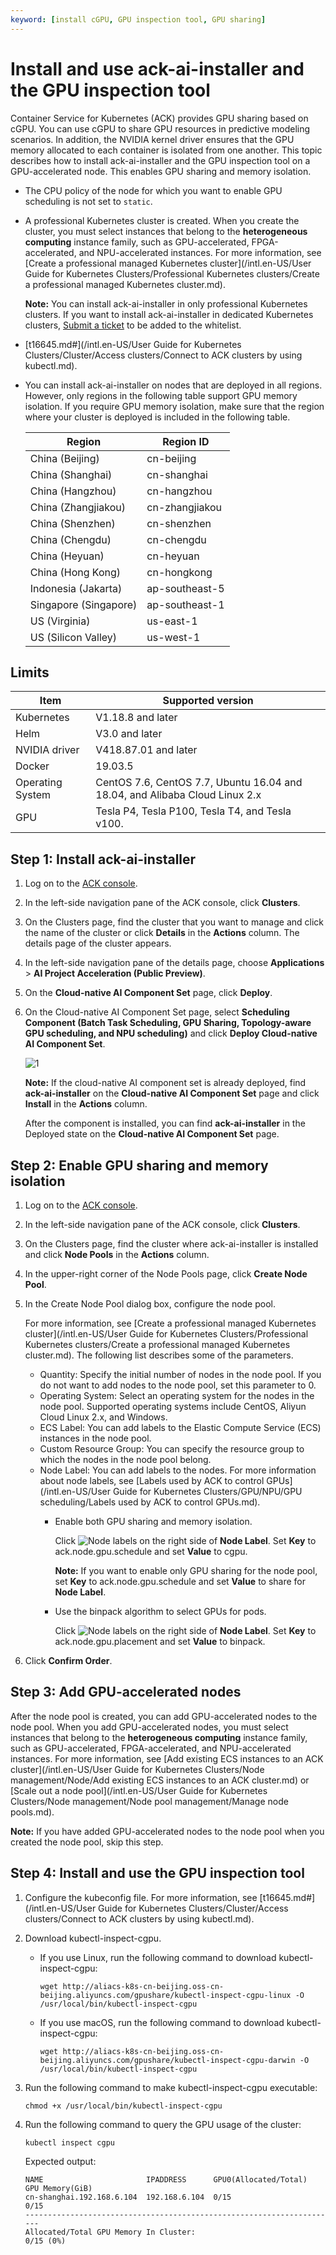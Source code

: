 ```yaml
---
keyword: [install cGPU, GPU inspection tool, GPU sharing]
---
```


# Install and use ack-ai-installer and the GPU inspection tool

Container Service for Kubernetes \(ACK\) provides GPU sharing based on cGPU. You can use cGPU to share GPU resources in predictive modeling scenarios. In addition, the NVIDIA kernel driver ensures that the GPU memory allocated to each container is isolated from one another. This topic describes how to install ack-ai-installer and the GPU inspection tool on a GPU-accelerated node. This enables GPU sharing and memory isolation.

-   The CPU policy of the node for which you want to enable GPU scheduling is not set to `static`.
-   A professional Kubernetes cluster is created. When you create the cluster, you must select instances that belong to the **heterogeneous computing** instance family, such as GPU-accelerated, FPGA-accelerated, and NPU-accelerated instances. For more information, see [Create a professional managed Kubernetes cluster](/intl.en-US/User Guide for Kubernetes Clusters/Professional Kubernetes clusters/Create a professional managed Kubernetes cluster.md).

    **Note:** You can install ack-ai-installer in only professional Kubernetes clusters. If you want to install ack-ai-installer in dedicated Kubernetes clusters, [Submit a ticket](https://workorder-intl.console.aliyun.com/console.htm) to be added to the whitelist.

-   [t16645.md\#](/intl.en-US/User Guide for Kubernetes Clusters/Cluster/Access clusters/Connect to ACK clusters by using kubectl.md).
-   You can install ack-ai-installer on nodes that are deployed in all regions. However, only regions in the following table support GPU memory isolation. If you require GPU memory isolation, make sure that the region where your cluster is deployed is included in the following table.

    |Region|Region ID|
    |------|---------|
    |China \(Beijing\)|cn-beijing|
    |China \(Shanghai\)|cn-shanghai|
    |China \(Hangzhou\)|cn-hangzhou|
    |China \(Zhangjiakou\)|cn-zhangjiakou|
    |China \(Shenzhen\)|cn-shenzhen|
    |China \(Chengdu\)|cn-chengdu|
    |China \(Heyuan\)|cn-heyuan|
    |China \(Hong Kong\)|cn-hongkong|
    |Indonesia \(Jakarta\)|ap-southeast-5|
    |Singapore \(Singapore\)|ap-southeast-1|
    |US \(Virginia\)|us-east-1|
    |US \(Silicon Valley\)|us-west-1|


## Limits

|Item|Supported version|
|----|-----------------|
|Kubernetes|V1.18.8 and later|
|Helm|V3.0 and later|
|NVIDIA driver|V418.87.01 and later|
|Docker|19.03.5|
|Operating System|CentOS 7.6, CentOS 7.7, Ubuntu 16.04 and 18.04, and Alibaba Cloud Linux 2.x|
|GPU|Tesla P4, Tesla P100, Tesla T4, and Tesla v100.|

## Step 1: Install ack-ai-installer

1.  Log on to the [ACK console](https://cs.console.aliyun.com).

2.  In the left-side navigation pane of the ACK console, click **Clusters**.

3.  On the Clusters page, find the cluster that you want to manage and click the name of the cluster or click **Details** in the **Actions** column. The details page of the cluster appears.

4.  In the left-side navigation pane of the details page, choose **Applications** \> **AI Project Acceleration \(Public Preview\)**.

5.  On the **Cloud-native AI Component Set** page, click **Deploy**.

6.  On the Cloud-native AI Component Set page, select **Scheduling Component \(Batch Task Scheduling, GPU Sharing, Topology-aware GPU scheduling, and NPU scheduling\)** and click **Deploy Cloud-native AI Component Set**.

    ![1](https://help-static-aliyun-doc.aliyuncs.com/assets/img/en-US/9018450361/p306167.png)

    **Note:** If the cloud-native AI component set is already deployed, find **ack-ai-installer** on the **Cloud-native AI Component Set** page and click **Install** in the **Actions** column.

    After the component is installed, you can find **ack-ai-installer** in the Deployed state on the **Cloud-native AI Component Set** page.


## Step 2: Enable GPU sharing and memory isolation

1.  Log on to the [ACK console](https://cs.console.aliyun.com).

2.  In the left-side navigation pane of the ACK console, click **Clusters**.

3.  On the Clusters page, find the cluster where ack-ai-installer is installed and click **Node Pools** in the **Actions** column.

4.  In the upper-right corner of the Node Pools page, click **Create Node Pool**.

5.  In the Create Node Pool dialog box, configure the node pool.

    For more information, see [Create a professional managed Kubernetes cluster](/intl.en-US/User Guide for Kubernetes Clusters/Professional Kubernetes clusters/Create a professional managed Kubernetes cluster.md). The following list describes some of the parameters.

    -   Quantity: Specify the initial number of nodes in the node pool. If you do not want to add nodes to the node pool, set this parameter to 0.
    -   Operating System: Select an operating system for the nodes in the node pool. Supported operating systems include CentOS, Aliyun Cloud Linux 2.x, and Windows.
    -   ECS Label: You can add labels to the Elastic Compute Service \(ECS\) instances in the node pool.
    -   Custom Resource Group: You can specify the resource group to which the nodes in the node pool belong.
    -   Node Label: You can add labels to the nodes. For more information about node labels, see [Labels used by ACK to control GPUs](/intl.en-US/User Guide for Kubernetes Clusters/GPU/NPU/GPU scheduling/Labels used by ACK to control GPUs.md).
        -   Enable both GPU sharing and memory isolation.

            Click ![Node labels](https://help-static-aliyun-doc.aliyuncs.com/assets/img/en-US/3817284161/p183919.png) on the right side of **Node Label**. Set **Key** to ack.node.gpu.schedule and set **Value** to cgpu.

            **Note:** If you want to enable only GPU sharing for the node pool, set **Key** to ack.node.gpu.schedule and set **Value** to share for **Node Label**.

        -   Use the binpack algorithm to select GPUs for pods.

            Click ![Node labels](https://help-static-aliyun-doc.aliyuncs.com/assets/img/en-US/3817284161/p183919.png) on the right side of **Node Label**. Set **Key** to ack.node.gpu.placement and set **Value** to binpack.

6.  Click **Confirm Order**.


## Step 3: Add GPU-accelerated nodes

After the node pool is created, you can add GPU-accelerated nodes to the node pool. When you add GPU-accelerated nodes, you must select instances that belong to the **heterogeneous computing** instance family, such as GPU-accelerated, FPGA-accelerated, and NPU-accelerated instances. For more information, see [Add existing ECS instances to an ACK cluster](/intl.en-US/User Guide for Kubernetes Clusters/Node management/Node/Add existing ECS instances to an ACK cluster.md) or [Scale out a node pool](/intl.en-US/User Guide for Kubernetes Clusters/Node management/Node pool management/Manage node pools.md).

**Note:** If you have added GPU-accelerated nodes to the node pool when you created the node pool, skip this step.

## Step 4: Install and use the GPU inspection tool

1.  Configure the kubeconfig file. For more information, see [t16645.md\#](/intl.en-US/User Guide for Kubernetes Clusters/Cluster/Access clusters/Connect to ACK clusters by using kubectl.md).

2.  Download kubectl-inspect-cgpu.

    -   If you use Linux, run the following command to download kubectl-inspect-cgpu:

        ```
        wget http://aliacs-k8s-cn-beijing.oss-cn-beijing.aliyuncs.com/gpushare/kubectl-inspect-cgpu-linux -O /usr/local/bin/kubectl-inspect-cgpu
        ```

    -   If you use macOS, run the following command to download kubectl-inspect-cgpu:

        ```
        wget http://aliacs-k8s-cn-beijing.oss-cn-beijing.aliyuncs.com/gpushare/kubectl-inspect-cgpu-darwin -O /usr/local/bin/kubectl-inspect-cgpu
        ```

3.  Run the following command to make kubectl-inspect-cgpu executable:

    ```
    chmod +x /usr/local/bin/kubectl-inspect-cgpu
    ```

4.  Run the following command to query the GPU usage of the cluster:

    ```
    kubectl inspect cgpu
    ```

    Expected output:

    ```
    NAME                       IPADDRESS      GPU0(Allocated/Total)  GPU Memory(GiB)
    cn-shanghai.192.168.6.104  192.168.6.104  0/15                   0/15
    ----------------------------------------------------------------------
    Allocated/Total GPU Memory In Cluster:
    0/15 (0%)
    ```


